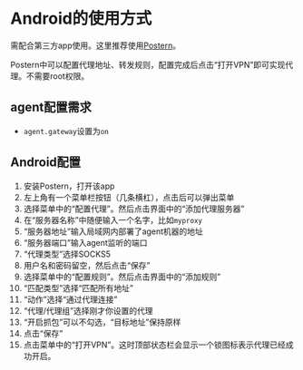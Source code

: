 # Android的使用方式

需配合第三方app使用。这里推荐使用[Postern](https://play.google.com/store/apps/details?id=com.tunnelworkshop.postern)。

Postern中可以配置代理地址、转发规则，配置完成后点击“打开VPN”即可实现代理。不需要root权限。

## agent配置需求

* `agent.gateway`设置为`on`

## Android配置

1. 安装Postern，打开该app
2. 左上角有一个菜单栏按钮（几条横杠），点击后可以弹出菜单
3. 选择菜单中的“配置代理”。然后点击界面中的“添加代理服务器”
4. 在“服务器名称”中随便输入一个名字，比如`myproxy`
5. “服务器地址”输入局域网内部署了agent机器的地址
6. “服务器端口”输入agent监听的端口
7. “代理类型”选择SOCKS5
8. 用户名和密码留空，然后点击“保存”
9. 选择菜单中的“配置规则”。然后点击界面中的“添加规则”
10. “匹配类型”选择“匹配所有地址”
11. “动作”选择“通过代理连接”
12. “代理/代理组”选择刚才你设置的代理
13. “开启抓包”可以不勾选，“目标地址”保持原样
14. 点击“保存”
15. 点击菜单中的“打开VPN”。这时顶部状态栏会显示一个锁图标表示代理已经成功开启。
